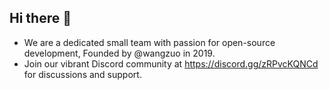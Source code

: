 ## Hi there 👋

- We are a dedicated small team with passion for open-source development, Founded by @wangzuo in 2019.
- Join our vibrant Discord community at https://discord.gg/zRPvcKQNCd for discussions and support.
